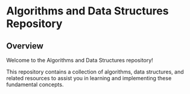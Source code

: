 # Algorithms and Data Structures Repository

## Overview

Welcome to the Algorithms and Data Structures repository! 

This repository contains a collection of algorithms, data structures, and related resources to assist you in learning and implementing these fundamental concepts.

